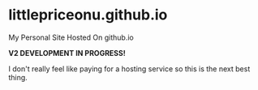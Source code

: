 # littlepriceonu.github.io
My Personal Site Hosted On github.io

**V2 DEVELOPMENT IN PROGRESS!**

I don't really feel like paying for a hosting service so this is the next best thing.
